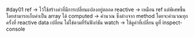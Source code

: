 #day01
ref -> ไว้ใช้สร้างค่าที่มีการเปลี่ยนแปลงอยู่ตลอด
reactive -> เหมือน ref แต่พิเศษขึ้นโดยสามารถเก็บค่าเป็น array ได้
computed -> คำนวณ ซึ่งต่างจาก method โดยจะคำนวณทุกครั้งที่ reactive data เปลี่ยน ไม่ใช่ตามที่รันฟังก์ชัน
watch -> ใช้ดูค่าที่เปลี่ยน ดูที่ inspect-console
